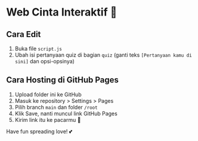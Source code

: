 # Web Cinta Interaktif 💖

## Cara Edit
1. Buka file `script.js`
2. Ubah isi pertanyaan quiz di bagian `quiz` (ganti teks `[Pertanyaan kamu di sini]` dan opsi-opsinya)

## Cara Hosting di GitHub Pages
1. Upload folder ini ke GitHub
2. Masuk ke repository > Settings > Pages
3. Pilih branch `main` dan folder `/root`
4. Klik Save, nanti muncul link GitHub Pages
5. Kirim link itu ke pacarmu 💞

Have fun spreading love! 💕
